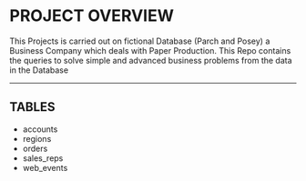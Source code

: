 # PROJECT OVERVIEW
This Projects is carried out on fictional Database (Parch and Posey) a Business Company which deals with Paper Production. This Repo contains the queries to solve simple and advanced business problems from
the data in the Database

-------------------------------------------------------------------------------------------------
## TABLES
- accounts
- regions
- orders
- sales_reps
- web_events




